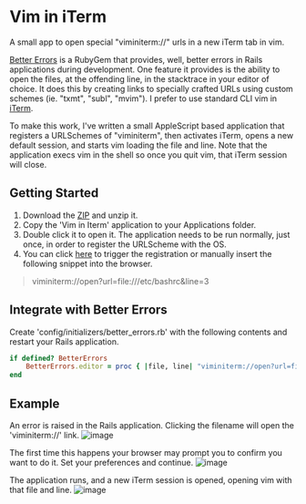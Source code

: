 # Vim in iTerm

A small app to open special "viminiterm://" urls in a new iTerm tab in vim.

[Better Errors](https://github.com/charliesome/better_errors) is a RubyGem that provides, well, better errors in Rails applications during development.  One feature it provides is the ability to open the files, at the offending line, in the stacktrace in your editor of choice.  It does this by creating links to specially crafted URLs using custom schemes (ie. "txmt", "subl", "mvim").  I prefer to use standard CLI vim in [iTerm](http://www.iterm2.com/).

To make this work, I've written a small AppleScript based application that registers a URLSchemes of "viminiterm", then activates iTerm, opens a new default session, and starts vim loading the file and line.  Note that the application execs vim in the shell so once you quit vim, that iTerm session will close.  

## Getting Started
1. Download the [ZIP](https://github.com/phallstrom/urlscheme_vim_in_iterm/archive/master.zip) and unzip it.
2. Copy the 'Vim in Iterm' application to your Applications folder.
3. Double click it to open it.  The application needs to be run normally, just once, in order to register the URLScheme with the OS.
5. You can click [here](`viminiterm://open?url=file:///etc/bashrc&line=3`) to trigger the registration or manually insert the following snippet into the browser.

> viminiterm://open?url=file:///etc/bashrc&line=3

## Integrate with Better Errors
Create 'config/initializers/better_errors.rb' with the following contents and restart your Rails application.

```ruby
if defined? BetterErrors
    BetterErrors.editor = proc { |file, line| "viminiterm://open?url=file://#{file}&line=#{line}" }
end
```

## Example

An error is raised in the Rails application. Clicking the filename will open the 'viminiterm://' link.
![image](https://raw.github.com/phallstrom/urlscheme_vim_in_iterm/master/screenshots/better_errors.jpg)

The first time this happens your browser may prompt you to confirm you want to do it. Set your preferences and continue.
![image](https://raw.github.com/phallstrom/urlscheme_vim_in_iterm/master/screenshots/launch_application.jpg)

The application runs, and a new iTerm session is opened, opening vim with that file and line.
![image](https://raw.github.com/phallstrom/urlscheme_vim_in_iterm/master/screenshots/vim_in_iterm.jpg)
